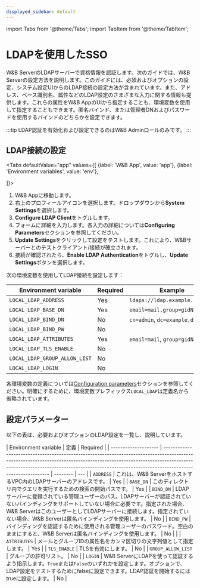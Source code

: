 ```yaml
---
displayed_sidebar: default
---
```


import Tabs from '@theme/Tabs';
import TabItem from '@theme/TabItem';

# LDAPを使用したSSO

W&B ServerのLDAPサーバーで資格情報を認証します。次のガイドでは、W&B Serverの設定方法を説明します。このガイドには、必須およびオプションの設定、システム設定UIからのLDAP接続の設定方法が含まれています。また、アドレス、ベース識別名、属性などのLDAP設定のさまざまな入力に関する情報も提供します。これらの属性をW&B AppのUIから指定することも、環境変数を使用して指定することもできます。匿名バインド、または管理者DNおよびパスワードを使用するバインドのどちらかを設定できます。

:::tip
LDAP認証を有効化および設定できるのはW&B Adminロールのみです。
:::

## LDAP接続の設定

<Tabs
  defaultValue="app"
  values={[
    {label: 'W&B App', value: 'app'},
    {label: 'Environment variables', value: 'env'},
    
  ]}>
  <TabItem value="app">

1. W&B Appに移動します。
2. 右上のプロフィールアイコンを選択します。ドロップダウンから**System Settings**を選択します。
3. **Configure LDAP Client**をトグルします。
4. フォームに詳細を入力します。各入力の詳細については**Configuring Parameters**セクションを参照してください。
5. **Update Settings**をクリックして設定をテストします。これにより、W&Bサーバーとのテストクライアント/接続が確立されます。
6. 接続が確認されたら、**Enable LDAP Authentication**をトグルし、**Update Settings**ボタンを選択します。

  </TabItem>
  <TabItem value="env">

次の環境変数を使用してLDAP接続を設定します：

| Environment variable          | Required | Example                         |
| ----------------------------- | -------- | ------------------------------- |
| `LOCAL_LDAP_ADDRESS`          | Yes      | `ldaps://ldap.example.com:636`  |
| `LOCAL_LDAP_BASE_DN`          | Yes      | `email=mail,group=gidNumber`    |
| `LOCAL_LDAP_BIND_DN`          | No       | `cn=admin`, `dc=example,dc=org` |
| `LOCAL_LDAP_BIND_PW`          | No       |                                 |
| `LOCAL_LDAP_ATTRIBUTES`       | Yes      | `email=mail`, `group=gidNumber` |
| `LOCAL_LDAP_TLS_ENABLE`       | No       |                                 |
| `LOCAL_LDAP_GROUP_ALLOW_LIST` | No       |                                 |
| `LOCAL_LDAP_LOGIN`            | No       |                                 |

各環境変数の定義については[Configuration parameters](#configuration-parameters)セクションを参照してください。明確にするために、環境変数プレフィックス`LOCAL_LDAP`は定義名から省略されています。

  </TabItem>
</Tabs>

## 設定パラメーター

以下の表は、必要およびオプションのLDAP設定を一覧し、説明しています。

| Environment variable | 定義                                                                                                                                                                                                                                                                     | Required |
| -------------------- | ------------------------------------------------------------------------------------------------------------------------------------------------------------------------------------------------------------------------------------------------------------------------ | -------- | --- |
| `ADDRESS`            | これは、W&B ServerをホストするVPC内のLDAPサーバーのアドレスです。                                                                                                                                                                                                      | Yes      |
| `BASE_DN`            | このディレクトリ内でクエリを実行するための検索の開始パスです。                                                                                                                                                                                                          | Yes      |
| `BIND_DN`            | LDAPサーバーに登録されている管理ユーザーのパス。LDAPサーバーが認証されていないバインディングをサポートしていない場合に必要です。指定された場合、W&B ServerはこのユーザーとしてLDAPサーバーに接続します。指定されていない場合、W&B Serverは匿名バインディングを使用します。 | No       |
| `BIND_PW`            | バインディングを認証するために使用される管理ユーザーのパスワード。空白のままにすると、W&B Serverは匿名バインディングを使用します。                                                                                                                                        | No       |     |
| `ATTRIBUTES`         | メールとグループIDの属性名をカンマ区切りの文字列値として指定します。                                                                                                                                                                                                  | Yes      |
| `TLS_ENABLE`         | TLSを有効にします。                                                                                                                                                                                                                                                     | No       |
| `GROUP_ALLOW_LIST`   | グループの許可リスト。                                                                                                                                                                                                                                                  | No       |
| `LOGIN`              | W&B ServerにLDAPを使って認証するよう指示します。`True`または`False`のいずれかを設定します。オプションで、LDAP設定をテストするためにfalseに設定できます。LDAP認証を開始するにはtrueに設定します。                                                                            | No       |